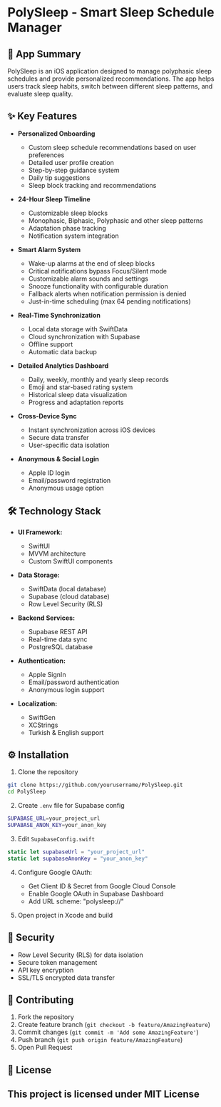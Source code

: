 # PolySleep - Smart Sleep Schedule Manager

## 📱 App Summary
PolySleep is an iOS application designed to manage polyphasic sleep schedules and provide personalized recommendations. The app helps users track sleep habits, switch between different sleep patterns, and evaluate sleep quality.

## ✨ Key Features
- **Personalized Onboarding**
  - Custom sleep schedule recommendations based on user preferences
  - Detailed user profile creation
  - Step-by-step guidance system
  - Daily tip suggestions
  - Sleep block tracking and recommendations

- **24-Hour Sleep Timeline**
  - Customizable sleep blocks
  - Monophasic, Biphasic, Polyphasic and other sleep patterns
  - Adaptation phase tracking
  - Notification system integration

- **Smart Alarm System**
  - Wake-up alarms at the end of sleep blocks
  - Critical notifications bypass Focus/Silent mode
  - Customizable alarm sounds and settings
  - Snooze functionality with configurable duration
  - Fallback alerts when notification permission is denied
  - Just-in-time scheduling (max 64 pending notifications)

- **Real-Time Synchronization**
  - Local data storage with SwiftData
  - Cloud synchronization with Supabase
  - Offline support
  - Automatic data backup

- **Detailed Analytics Dashboard**
  - Daily, weekly, monthly and yearly sleep records
  - Emoji and star-based rating system
  - Historical sleep data visualization
  - Progress and adaptation reports

- **Cross-Device Sync**
  - Instant synchronization across iOS devices
  - Secure data transfer
  - User-specific data isolation

- **Anonymous & Social Login**
  - Apple ID login
  - Email/password registration
  - Anonymous usage option

## 🛠 Technology Stack
- **UI Framework:**
  - SwiftUI
  - MVVM architecture
  - Custom SwiftUI components

- **Data Storage:**
  - SwiftData (local database)
  - Supabase (cloud database)
  - Row Level Security (RLS)

- **Backend Services:**
  - Supabase REST API
  - Real-time data sync
  - PostgreSQL database

- **Authentication:**
  - Apple SignIn
  - Email/password authentication
  - Anonymous login support

- **Localization:**
  - SwiftGen
  - XCStrings
  - Turkish & English support

## ⚙️ Installation
1. Clone the repository
```bash
git clone https://github.com/yourusername/PolySleep.git
cd PolySleep
```

2. Create `.env` file for Supabase config
```bash
SUPABASE_URL=your_project_url
SUPABASE_ANON_KEY=your_anon_key
```

3. Edit `SupabaseConfig.swift`
```swift
static let supabaseUrl = "your_project_url"
static let supabaseAnonKey = "your_anon_key"
```

4. Configure Google OAuth:
   - Get Client ID & Secret from Google Cloud Console
   - Enable Google OAuth in Supabase Dashboard
   - Add URL scheme: "polysleep://"

5. Open project in Xcode and build

## 🔐 Security
- Row Level Security (RLS) for data isolation
- Secure token management
- API key encryption
- SSL/TLS encrypted data transfer

## 🤝 Contributing
1. Fork the repository
2. Create feature branch (`git checkout -b feature/AmazingFeature`)
3. Commit changes (`git commit -m 'Add some AmazingFeature'`)
4. Push branch (`git push origin feature/AmazingFeature`)
5. Open Pull Request

## 📄 License
This project is licensed under MIT License
---

